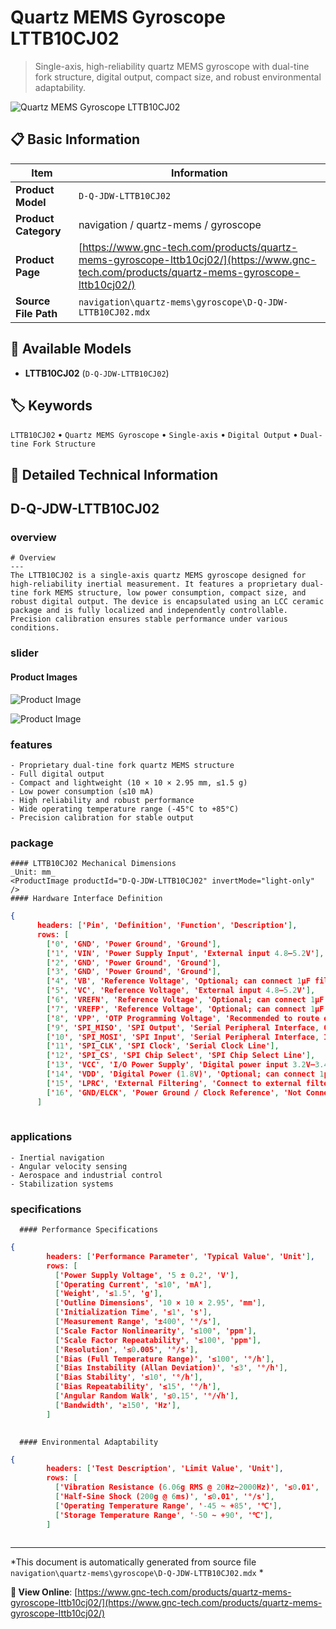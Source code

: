 # Quartz MEMS Gyroscope LTTB10CJ02

> Single-axis, high-reliability quartz MEMS gyroscope with dual-tine fork structure, digital output, compact size, and robust environmental adaptability.

![Quartz MEMS Gyroscope LTTB10CJ02](https://www.gnc-tech.com/images/products/navigation/quartz-mems/gyroscope/D-Q-JDW-LTTB10CJ02/D-Q-JDW-LTTB10CJ02.webp)

## 📋 Basic Information

| Item | Information |
|------|------|
| **Product Model** | `D-Q-JDW-LTTB10CJ02` |
| **Product Category** | navigation / quartz-mems / gyroscope |
| **Product Page** | [https://www.gnc-tech.com/products/quartz-mems-gyroscope-lttb10cj02/](https://www.gnc-tech.com/products/quartz-mems-gyroscope-lttb10cj02/) |
| **Source File Path** | `navigation\quartz-mems\gyroscope\D-Q-JDW-LTTB10CJ02.mdx` |

## 🔧 Available Models

- **LTTB10CJ02** (`D-Q-JDW-LTTB10CJ02`)

## 🏷️ Keywords

`LTTB10CJ02` • `Quartz MEMS Gyroscope` • `Single-axis` • `Digital Output` • `Dual-tine Fork Structure`

## 📖 Detailed Technical Information


## D-Q-JDW-LTTB10CJ02

  
### overview

    # Overview
    ---
    The LTTB10CJ02 is a single-axis quartz MEMS gyroscope designed for high-reliability inertial measurement. It features a proprietary dual-tine fork MEMS structure, low power consumption, compact size, and robust digital output. The device is encapsulated using an LCC ceramic package and is fully localized and independently controllable. Precision calibration ensures stable performance under various conditions.
  

  
### slider

    
#### Product Images

![Product Image](https://www.gnc-tech.com/images/products/D-Q-JDW-LTTB10CJ02-Slide-01.webp)

![Product Image](https://www.gnc-tech.com/images/products/D-Q-JDW-LTTB10CJ02-Slide-02.webp)


  

  
### features

    - Proprietary dual-tine fork quartz MEMS structure
    - Full digital output
    - Compact and lightweight (10 × 10 × 2.95 mm, ≤1.5 g)
    - Low power consumption (≤10 mA)
    - High reliability and robust performance
    - Wide operating temperature range (-45°C to +85°C)
    - Precision calibration for stable output
  

  
### package

    #### LTTB10CJ02 Mechanical Dimensions
    _Unit: mm_
    <ProductImage productId="D-Q-JDW-LTTB10CJ02" invertMode="light-only" />
    #### Hardware Interface Definition
    
```json
{
      headers: ['Pin', 'Definition', 'Function', 'Description'],
      rows: [
        ['0', 'GND', 'Power Ground', 'Ground'],
        ['1', 'VIN', 'Power Supply Input', 'External input 4.8–5.2V'],
        ['2', 'GND', 'Power Ground', 'Ground'],
        ['3', 'GND', 'Power Ground', 'Ground'],
        ['4', 'VB', 'Reference Voltage', 'Optional; can connect 1μF filtering capacitor'],
        ['5', 'VC', 'Reference Voltage', 'External input 4.8–5.2V'],
        ['6', 'VREFN', 'Reference Voltage', 'Optional; can connect 1μF filtering capacitor'],
        ['7', 'VREFP', 'Reference Voltage', 'Optional; can connect 1μF filtering capacitor'],
        ['8', 'VPP', 'OTP Programming Voltage', 'Recommended to route externally'],
        ['9', 'SPI_MISO', 'SPI Output', 'Serial Peripheral Interface, Output Line'],
        ['10', 'SPI_MOSI', 'SPI Input', 'Serial Peripheral Interface, Input Line'],
        ['11', 'SPI_CLK', 'SPI Clock', 'Serial Clock Line'],
        ['12', 'SPI_CS', 'SPI Chip Select', 'SPI Chip Select Line'],
        ['13', 'VCC', 'I/O Power Supply', 'Digital power input 3.2V–3.4V'],
        ['14', 'VDD', 'Digital Power (1.8V)', 'Optional; can connect 1μF filtering capacitor'],
        ['15', 'LPRC', 'External Filtering', 'Connect to external filtering circuit'],
        ['16', 'GND/ELCK', 'Power Ground / Clock Reference', 'Not Connected (NC)'],
      ]
    
```

  

  
### applications

    - Inertial navigation
    - Angular velocity sensing
    - Aerospace and industrial control
    - Stabilization systems
  

  
### specifications

    
      #### Performance Specifications
      
```json
{
        headers: ['Performance Parameter', 'Typical Value', 'Unit'],
        rows: [
          ['Power Supply Voltage', '5 ± 0.2', 'V'],
          ['Operating Current', '≤10', 'mA'],
          ['Weight', '≤1.5', 'g'],
          ['Outline Dimensions', '10 × 10 × 2.95', 'mm'],
          ['Initialization Time', '≤1', 's'],
          ['Measurement Range', '±400', '°/s'],
          ['Scale Factor Nonlinearity', '≤100', 'ppm'],
          ['Scale Factor Repeatability', '≤100', 'ppm'],
          ['Resolution', '≤0.005', '°/s'],
          ['Bias (Full Temperature Range)', '≤100', '°/h'],
          ['Bias Instability (Allan Deviation)', '≤3', '°/h'],
          ['Bias Stability', '≤10', '°/h'],
          ['Bias Repeatability', '≤15', '°/h'],
          ['Angular Random Walk', '≤0.15', '°/√h'],
          ['Bandwidth', '≥150', 'Hz'],
        ]
      
```

      #### Environmental Adaptability
      
```json
{
        headers: ['Test Description', 'Limit Value', 'Unit'],
        rows: [
          ['Vibration Resistance (6.06g RMS @ 20Hz~2000Hz)', '≤0.01', '°/s'],
          ['Half-Sine Shock (200g @ 6ms)', '≤0.01', '°/s'],
          ['Operating Temperature Range', '-45 ~ +85', '℃'],
          ['Storage Temperature Range', '-50 ~ +90', '℃'],
        ]
      
```

    
  

---

*This document is automatically generated from source file `navigation\quartz-mems\gyroscope\D-Q-JDW-LTTB10CJ02.mdx` *

**🔗 View Online**: [https://www.gnc-tech.com/products/quartz-mems-gyroscope-lttb10cj02/](https://www.gnc-tech.com/products/quartz-mems-gyroscope-lttb10cj02/)
